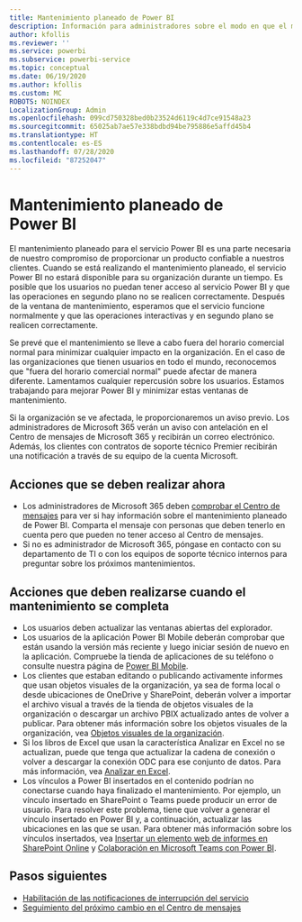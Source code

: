 ```yaml
---
title: Mantenimiento planeado de Power BI
description: Información para administradores sobre el modo en que el mantenimiento planeado de Power BI afecta a su organización y a los siguientes pasos que pueden tener que realizar.
author: kfollis
ms.reviewer: ''
ms.service: powerbi
ms.subservice: powerbi-service
ms.topic: conceptual
ms.date: 06/19/2020
ms.author: kfollis
ms.custom: MC
ROBOTS: NOINDEX
LocalizationGroup: Admin
ms.openlocfilehash: 099cd750328bed0b23524d6119c4d7ce91548a23
ms.sourcegitcommit: 65025ab7ae57e338bdbd94be795886e5affd45b4
ms.translationtype: HT
ms.contentlocale: es-ES
ms.lasthandoff: 07/28/2020
ms.locfileid: "87252047"
---
```

# <a name="power-bi-planned-maintenance"></a>Mantenimiento planeado de Power BI

El mantenimiento planeado para el servicio Power BI es una parte necesaria de nuestro compromiso de proporcionar un producto confiable a nuestros clientes. Cuando se está realizando el mantenimiento planeado, el servicio Power BI no estará disponible para su organización durante un tiempo. Es posible que los usuarios no puedan tener acceso al servicio Power BI y que las operaciones en segundo plano no se realicen correctamente. Después de la ventana de mantenimiento, esperamos que el servicio funcione normalmente y que las operaciones interactivas y en segundo plano se realicen correctamente.  

Se prevé que el mantenimiento se lleve a cabo fuera del horario comercial normal para minimizar cualquier impacto en la organización. En el caso de las organizaciones que tienen usuarios en todo el mundo, reconocemos que "fuera del horario comercial normal" puede afectar de manera diferente. Lamentamos cualquier repercusión sobre los usuarios. Estamos trabajando para mejorar Power BI y minimizar estas ventanas de mantenimiento.

Si la organización se ve afectada, le proporcionaremos un aviso previo. Los administradores de Microsoft 365 verán un aviso con antelación en el Centro de mensajes de Microsoft 365 y recibirán un correo electrónico. Además, los clientes con contratos de soporte técnico Premier recibirán una notificación a través de su equipo de la cuenta Microsoft.

## <a name="actions-to-take-now"></a>Acciones que se deben realizar ahora

* Los administradores de Microsoft 365 deben [comprobar el Centro de mensajes](https://admin.microsoft.com/Adminportal/Home#/MessageCenter) para ver si hay información sobre el mantenimiento planeado de Power BI. Comparta el mensaje con personas que deben tenerlo en cuenta pero que pueden no tener acceso al Centro de mensajes.
* Si no es administrador de Microsoft 365, póngase en contacto con su departamento de TI o con los equipos de soporte técnico internos para preguntar sobre los próximos mantenimientos.

## <a name="actions-to-take-when-maintenance-is-complete"></a>Acciones que deben realizarse cuando el mantenimiento se completa

* Los usuarios deben actualizar las ventanas abiertas del explorador.
* Los usuarios de la aplicación Power BI Mobile deberán comprobar que están usando la versión más reciente y luego iniciar sesión de nuevo en la aplicación. Compruebe la tienda de aplicaciones de su teléfono o consulte nuestra página de [Power BI Mobile](https://powerbi.microsoft.com/mobile/).
* Los clientes que estaban editando o publicando activamente informes que usan objetos visuales de la organización, ya sea de forma local o desde ubicaciones de OneDrive y SharePoint, deberán volver a importar el archivo visual a través de la tienda de objetos visuales de la organización o descargar un archivo PBIX actualizado antes de volver a publicar. Para obtener más información sobre los objetos visuales de la organización, vea [Objetos visuales de la organización](service-admin-portal.md#organization-visuals).
* Si los libros de Excel que usan la característica Analizar en Excel no se actualizan, puede que tenga que actualizar la cadena de conexión o volver a descargar la conexión ODC para ese conjunto de datos. Para más información, vea [Analizar en Excel](../collaborate-share/service-analyze-in-excel.md#connect-to-power-bi-data).
* Los vínculos a Power BI insertados en el contenido podrían no conectarse cuando haya finalizado el mantenimiento. Por ejemplo, un vínculo insertado en SharePoint o Teams puede producir un error de usuario. Para resolver este problema, tiene que volver a generar el vínculo insertado en Power BI y, a continuación, actualizar las ubicaciones en las que se usan. Para obtener más información sobre los vínculos insertados, vea [Insertar un elemento web de informes en SharePoint Online](../collaborate-share/service-embed-report-spo.md) y [Colaboración en Microsoft Teams con Power BI](../collaborate-share/service-collaborate-microsoft-teams.md).

## <a name="next-steps"></a>Pasos siguientes

* [Habilitación de las notificaciones de interrupción del servicio](service-interruption-notifications.md)
* [Seguimiento del próximo cambio en el Centro de mensajes](https://docs.microsoft.com/microsoft-365/admin/manage/message-center?view=o365-worldwide)
